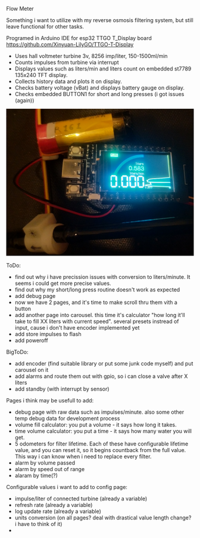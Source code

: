 Flow Meter

Something i want to utilize with my reverse osmosis filtering system, but still leave functional for other tasks.

Programed in Arduino IDE for esp32 TTGO T_Display board https://github.com/Xinyuan-LilyGO/TTGO-T-Display

* Uses hall voltmeter turbine 3v, 8256 imp/liter, 150-1500ml/min
* Counts impulses from turbine via interrupt
* Displays values such as liters/min and liters count on embedded st7789 135x240 TFT display.
* Collects history data and plots it on display.
* Checks battery voltage (vBat) and displays battery gauge on display.
* Checks embedded BUTTON1 for short and long presses (i got issues (again))

![08.04.2025 update](https://github.com/Shroamer/T-display-flowmeter/blob/main/photo/IMG_20250408_234426_cr.jpg?raw=true)

ToDo:
* find out why i have precission issues with conversion to liters/minute. It seems i could get more precise values.
* find out why my short/long press routine doesn't work as expected
* add debug page
* now we have 2 pages, and it's time to make scroll thru them vith a button
* add another page into carousel. this time it's calculator "how long it'll take to fill XX liters with current speed". several presets instread of input, cause i don't have encoder implemented yet
* add store impulses to flash
* add poweroff

BigToDo:
* add encoder (find suitable library or put some junk code myself) and put carousel on it
* add alarms and route them out with gpio, so i can close a valve after X liters
* add standby (with interrupt by sensor)

Pages i think may be usefull to add:
* debug page with raw data such as impulses/minute. also some other temp debug data for development process
* volume fill calculator: you put a volume - it says how long it takes.
* time volume calculator: you put a time - it says how many water you will get.
* 5 odometers for filter lifetime. Each of these have configurable lifetime value, and you can reset it, so it begins countback from the full value. This way i can know when i need to replace every filter.
* alarm by volume passed
* alarm by speed out of range
* alaram by time(?)

Configurable values i want to add to config page:
* impulse/liter of connected turbine (already a variable)
* refresh rate (already a variable)
* log update rate (already a variable)
* units conversion (on all pages? deal with drastical value length change? i have to think of it)
* 
